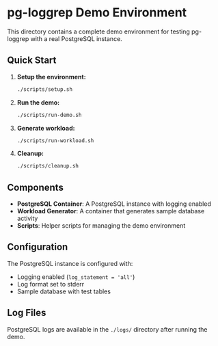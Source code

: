 # pg-loggrep Demo Environment

This directory contains a complete demo environment for testing pg-loggrep with a real PostgreSQL instance.

## Quick Start

1. **Setup the environment:**
   ```bash
   ./scripts/setup.sh
   ```

2. **Run the demo:**
   ```bash
   ./scripts/run-demo.sh
   ```

3. **Generate workload:**
   ```bash
   ./scripts/run-workload.sh
   ```

4. **Cleanup:**
   ```bash
   ./scripts/cleanup.sh
   ```

## Components

- **PostgreSQL Container**: A PostgreSQL instance with logging enabled
- **Workload Generator**: A container that generates sample database activity
- **Scripts**: Helper scripts for managing the demo environment

## Configuration

The PostgreSQL instance is configured with:
- Logging enabled (`log_statement = 'all'`)
- Log format set to stderr
- Sample database with test tables

## Log Files

PostgreSQL logs are available in the `./logs/` directory after running the demo.
